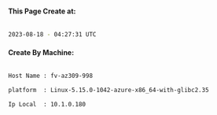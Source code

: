 
   
#### This Page Create at:

```bash

2023-08-18 - 04:27:31 UTC

```

#### Create By Machine:

```bash

Host Name : fv-az309-998

platform  : Linux-5.15.0-1042-azure-x86_64-with-glibc2.35

Ip Local  : 10.1.0.180

```

